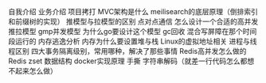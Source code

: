 自我介绍
业务介绍
项目拷打
MVC架构是什么
meilisearch的底层原理（倒排索引和前缀树的实现）
推模型与拉模型的区别
点对点通信
怎么设计一个合适的高并发推拉模型
gmp并发模型
为什么go要设计这个模型
gc回收
混合写屏障在那个时间段运行的
内存逃逸分析
内存为什么要设置堆与栈
Linux的虚拟地址相关
进程与线程区别
四大事务隔离级别，常用哪种，解决了那些事情
Redis高并发怎么做的
Redis zset 数据结构
docker实现原理
手撕 字符串解码（就差一行代码怎么都想不起来怎么做）